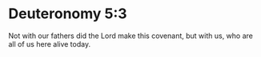 # Deuteronomy 5:3

Not with our fathers did the Lord make this covenant, but with us, who are all of us here alive today.
